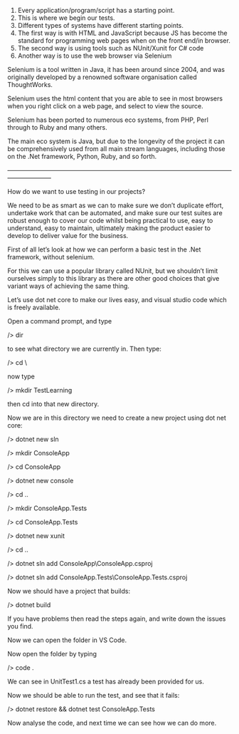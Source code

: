 1.	Every application/program/script has a starting point.
2.	This is where we begin our tests.
3.	Different types of systems have different starting points.
4.	The first way is with HTML and JavaScript because JS has become the standard for programming web pages when on the front end/in browser.
5.	The second way is using tools such as NUnit/Xunit for C# code
6.	Another way is to use the web browser via Selenium

Selenium is a tool written in Java, it has been around since 2004, and was originally developed by a renowned software organisation called ThoughtWorks.

Selenium uses the html content that you are able to see in most browsers when you right click on a web page, and select to view the source.

Selenium has been ported to numerous eco systems, from PHP, Perl through to Ruby and many others.

The main eco system is Java, but due to the longevity of the project it can be comprehensively used from all main stream languages, including those on the .Net framework, Python, Ruby, and so forth.


———————————————————————————————————————————


How do we want to use testing in our projects?

We need to be as smart as we can to make sure we don’t duplicate effort, undertake work that can be automated, and make sure our test suites are robust enough to cover our code whilst being practical to use, easy to understand, easy to maintain, ultimately making the product easier to develop to deliver value for the business.

First of all let’s look at how we can perform a basic test in the .Net framework, without selenium.

For this we can use a popular library called NUnit, but we shouldn’t limit ourselves simply to this library as there are other good choices that give variant ways of achieving the same thing.

Let’s use dot net core to make our lives easy, and visual studio code which is freely available.

Open a command prompt, and type 

  /> dir

to see what directory we are currently in. Then type:

  /> cd \

now type 

 /> mkdir TestLearning

then cd into that new directory.

Now we are in this directory we need to create a new project using dot net core:

 /> dotnet new sln

 /> mkdir ConsoleApp

 /> cd ConsoleApp

 /> dotnet new console

 /> cd ..

 /> mkdir ConsoleApp.Tests

 /> cd ConsoleApp.Tests

 /> dotnet new xunit

 /> cd ..

 /> dotnet sln add ConsoleApp\ConsoleApp.csproj

 /> dotnet sln add ConsoleApp.Tests\ConsoleApp.Tests.csproj
 

Now we should have a project that builds:

 /> dotnet build

If you have problems then read the steps again, and write down the issues you find.

Now we can open the folder in VS Code.

Now open the folder by typing

 /> code .

We can see in UnitTest1.cs a test has already been provided for us.

Now we should be able to run the test, and see that it fails:

 /> dotnet restore && dotnet test ConsoleApp.Tests


Now analyse the code, and next time we can see how we can do more.

